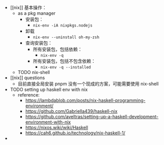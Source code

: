 - [[nix]] 基本操作：
	- as a pkg manager
		- 安装包：
			- `nix-env -iA nixpkgs.nodejs`
		- 卸载
			- `nix-env --uninstall oh-my-zsh`
		- 查询安装包：
			- 所有安装包，包括依赖：
				- `nix-env -q`
			- 所有安装包，包括不包含依赖：
				- `nix-env -q --installed`
	- TODO nix-shell
- [[nix]] questions
	- 目前直接全局安装 pnpm 没有一个现成的方案，可能需要使用 nix-shell
- TODO setting up haskell env with nix
	- reference:
		- https://lambdablob.com/posts/nix-haskell-programming-environment/
		- https://github.com/Gabriella439/haskell-nix
		- https://github.com/aveltras/setting-up-a-haskell-development-environment-with-nix
		- https://nixos.wiki/wiki/Haskell
		- https://cah6.github.io/technology/nix-haskell-1/
-